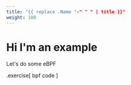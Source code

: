 ```yaml
---
title: "{{ replace .Name "-" " " | title }}"
weight: 100
---
```


# Hi I'm an example
Let's do some eBPF

.exercise[
    bpf code
]
